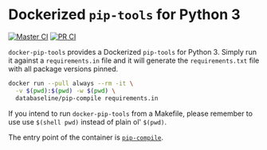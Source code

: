# Dockerized `pip-tools` for Python 3

[![Master CI](https://github.com/ianhellstrom/docker-pip-tools/actions/workflows/merge.yml/badge.svg)](https://github.com/ianhellstrom/docker-pip-tools/actions/workflows/merge.yml)
[![PR CI](https://github.com/ianhellstrom/docker-pip-tools/actions/workflows/pull.yml/badge.svg)](https://github.com/ianhellstrom/docker-pip-tools/actions/workflows/pull.yml)

`docker-pip-tools` provides a Dockerized `pip-tools` for Python 3.
Simply run it against a `requirements.in` file and it will generate the `requirements.txt` file with
all package versions pinned.

```bash
docker run --pull always --rm -it \
  -v $(pwd):$(pwd) -w $(pwd) \
  databaseline/pip-compile requirements.in
```

If you intend to run `docker-pip-tools` from a Makefile, please remember to use use `$(shell pwd)`
instead of plain ol' `$(pwd)`.

The entry point of the container is [`pip-compile`](https://pypi.org/project/pip-tools/).

